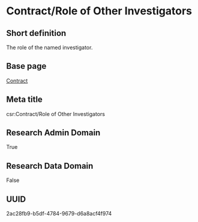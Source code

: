 # Contract/Role of Other Investigators
## Short definition
The role of the named investigator.
## Base page
[Contract](../Objects/Contract.md)
## Meta title
csr:Contract/Role of Other Investigators
## Research Admin Domain
True
## Research Data Domain
False
## UUID
2ac28fb9-b5df-4784-9679-d6a8acf4f974
